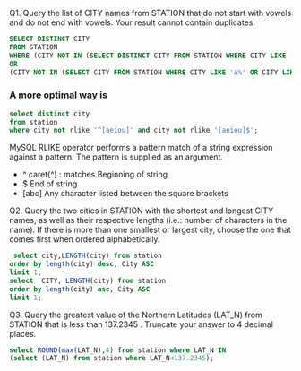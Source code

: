 Q1. Query the list of CITY names from STATION that do not start with vowels and do not end with vowels. Your result cannot contain duplicates.

```SQL
SELECT DISTINCT CITY 
FROM STATION 
WHERE (CITY NOT IN (SELECT DISTINCT CITY FROM STATION WHERE CITY LIKE '%a' OR CITY LIKE '%e' OR CITY LIKE '%i' OR CITY LIKE '%o' OR CITY LIKE '%u'))
OR 
(CITY NOT IN (SELECT CITY FROM STATION WHERE CITY LIKE 'A%' OR CITY LIKE 'E%' OR CITY LIKE 'I%' OR CITY LIKE 'O%' OR CITY LIKE 'U%'));
```
### A more optimal way is 

```SQL
select distinct city 
from station 
where city not rlike '^[aeiou]' and city not rlike '[aeiou]$';
```
MySQL RLIKE operator performs a pattern match of a string expression against a pattern. The pattern is supplied as an argument.
* ^	caret(^) : matches Beginning of string
* $	End of string
* [abc]	Any character listed between the square brackets

Q2. Query the two cities in STATION with the shortest and longest CITY names, as well as their respective lengths (i.e.: number of characters in the name). If there is more than one smallest or largest city, choose the one that comes first when ordered alphabetically.

```SQL
 select city,LENGTH(city) from station 
order by length(city) desc, City ASC 
limit 1;
select  CITY, LENGTH(city) from station 
order by length(city) asc, City ASC
limit 1;
```
Q3. Query the greatest value of the Northern Latitudes (LAT_N) from STATION that is less than 137.2345 . Truncate your answer to 4  decimal places.
```SQL
select ROUND(max(LAT_N),4) from station where LAT_N IN
(select (LAT_N) from station where LAT_N<137.2345);
```
